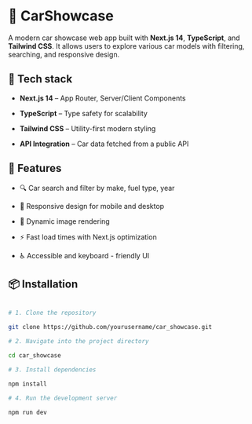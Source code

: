 # 🚗 CarShowcase

A modern car showcase web app built with **Next.js 14**, **TypeScript**, and **Tailwind CSS**. It allows users to explore various car models with filtering, searching, and responsive design.

## 🔧 Tech stack

- **Next.js 14** – App Router, Server/Client Components
  
- **TypeScript** – Type safety for scalability

- **Tailwind CSS** – Utility-first modern styling
  
- **API Integration** – Car data fetched from a public API

## 🚀 Features

- 🔍 Car search and filter by make, fuel type, year
  
- 🧭 Responsive design for mobile and desktop
  
- 🧠 Dynamic image rendering
  
- ⚡ Fast load times with Next.js optimization
  
- ♿ Accessible and keyboard - friendly UI

## 📦 Installation

```bash

# 1. Clone the repository

git clone https://github.com/yourusername/car_showcase.git

# 2. Navigate into the project directory

cd car_showcase

# 3. Install dependencies

npm install

# 4. Run the development server

npm run dev

